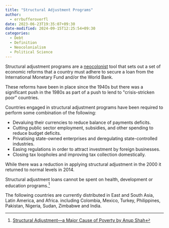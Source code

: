 ```yaml
---
title: "Structural Adjustment Programs"
author:
  - errbufferoverfl
date: 2023-06-23T19:35:07+09:30
date-modified: 2024-09-15T12:25:54+09:30
categories:
  - Debt
  - Definition
  - Neocolonialism
  - Political Science
---
```


Structural adjustment programs are a [neocolonist](neocolonialism.md) tool that sets out a set of economic reforms that a country must adhere to secure a loan from the International Monetary Fund and/or the World Bank.

These reforms have been in place since the 1940s but there was a significant push in the 1980s as part of a push to lend to "crisis-stricken poor" countries.

Countries engaged in structural adjustment programs have been required to perform some combination of the following:

- Devaluing their currencies to reduce balance of payments deficits.
- Cutting public sector employment, subsidies, and other spending to reduce budget deficits.
- Privatising state-owned enterprises and deregulating state-controlled industries.
- Easing regulations in order to attract investment by foreign businesses.
- Closing tax loopholes and improving tax collection domestically.

While there was a reduction in applying structural adjustment in the 2000 it returned to normal levels in 2014.

Structural adjustment loans cannot be spent on health, development or education programs.[^1]

The following countries are currently distributed in East and South Asia, Latin America, and Africa. including Colombia, Mexico, Turkey, Philippines, Pakistan, Nigeria, Sudan, Zimbabwe and India.

[^1]: [Structural Adjustment—a Major Cause of Poverty by Anup Shah](https://www.globalissues.org/article/3/structural-adjustment-a-major-cause-of-poverty)
